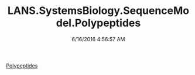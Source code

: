 ﻿---
title: LANS.SystemsBiology.SequenceModel.Polypeptides
date: 6/16/2016 4:56:57 AM
---

[Polypeptides](T-LANS.SystemsBiology.SequenceModel.Polypeptides.Polypeptides.html)
